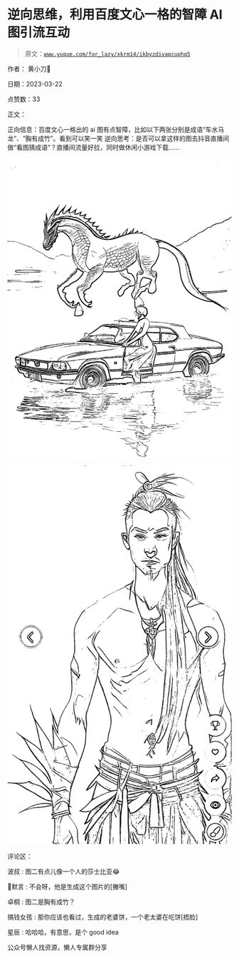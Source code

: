 # 逆向思维，利用百度文心一格的智障 AI 图引流互动

> 原文：[`www.yuque.com/for_lazy/xkrm14/ikbyzdivapcuphq5`](https://www.yuque.com/for_lazy/xkrm14/ikbyzdivapcuphq5)



作者： 黄小刀🔪



日期：2023-03-22



点赞数：33



正文：



正向信息：百度文心一格出的 ai 图有点智障，比如以下两张分别是成语“车水马龙”、“胸有成竹”。看到可以笑一笑 逆向思考：是否可以拿这样的图去抖音直播间做“看图猜成语”？直播间流量好拉，同时做休闲小游戏下载……



![](img/3a5f57fb86d834c5911b6a07569fbda0.png)  

![](img/d27a6359ff4550ae200ac5acb21e01c4.png)  

评论区：



波叔 : 图二有点儿像一个人的莎士比亚😂



默言 : 不会呀，他是生成这个图片的[撇嘴]



卓桐 : 图二是胸有成竹？



搞钱女孩 : 那你应该也看过，生成的老婆饼，一个老太婆在吃饼[捂脸]



星辰 : 哈哈哈，有意思，是个 good idea



公众号懒人找资源，懒人专属群分享

</ne-p></ne-p>